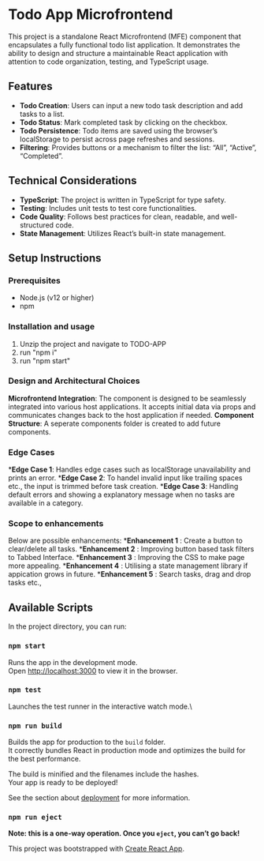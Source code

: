 # Todo App Microfrontend

This project is a standalone React Microfrontend (MFE) component that encapsulates a fully functional todo list application. It demonstrates the ability to design and structure a maintainable React application with attention to code organization, testing, and TypeScript usage.

## Features

- **Todo Creation**: Users can input a new todo task description and add tasks to a list.
- **Todo Status**: Mark completed task by clicking on the checkbox.
- **Todo Persistence**: Todo items are saved using the browser’s localStorage to persist across page refreshes and sessions.
- **Filtering**: Provides buttons or a mechanism to filter the list: “All”, “Active”, “Completed”.

## Technical Considerations

- **TypeScript**: The project is written in TypeScript for type safety.
- **Testing**: Includes unit tests to test core functionalities.
- **Code Quality**: Follows best practices for clean, readable, and well-structured code.
- **State Management**: Utilizes React’s built-in state management.

## Setup Instructions

### Prerequisites

- Node.js (v12 or higher)
- npm 

### Installation and usage

1. Unzip the project and navigate to TODO-APP
2. run "npm i"
3. run "npm start"

### Design and Architectural Choices

**Microfrontend Integration**: The component is designed to be seamlessly integrated into various host applications. It accepts initial data via props and communicates changes back to the host application if needed.
**Component Structure**: A seperate components folder is created to add future components.


### Edge Cases

***Edge Case 1**: Handles edge cases such as localStorage unavailability and prints an error.
***Edge Case 2**: To handel invalid input like trailing spaces etc., the input is trimmed before task creation.
***Edge Case 3**: Handling default errors and showing a explanatory message when no tasks are available in a category.

### Scope to enhancements

Below are possible enhancements:
***Enhancement 1** : Create a button to clear/delete all tasks.
***Enhancement 2** : Improving button based task filters to Tabbed Interface.
***Enhancement 3** : Improving the CSS to make page more appealing.
***Enhancement 4** : Utilising a state management library if appication grows in future.
***Enhancement 5** : Search tasks, drag and drop tasks etc.,


## Available Scripts

In the project directory, you can run:

### `npm start`

Runs the app in the development mode.\
Open [http://localhost:3000](http://localhost:3000) to view it in the browser.


### `npm test`

Launches the test runner in the interactive watch mode.\

### `npm run build`

Builds the app for production to the `build` folder.\
It correctly bundles React in production mode and optimizes the build for the best performance.

The build is minified and the filenames include the hashes.\
Your app is ready to be deployed!

See the section about [deployment](https://facebook.github.io/create-react-app/docs/deployment) for more information.

### `npm run eject`

**Note: this is a one-way operation. Once you `eject`, you can’t go back!**


This project was bootstrapped with [Create React App](https://github.com/facebook/create-react-app).